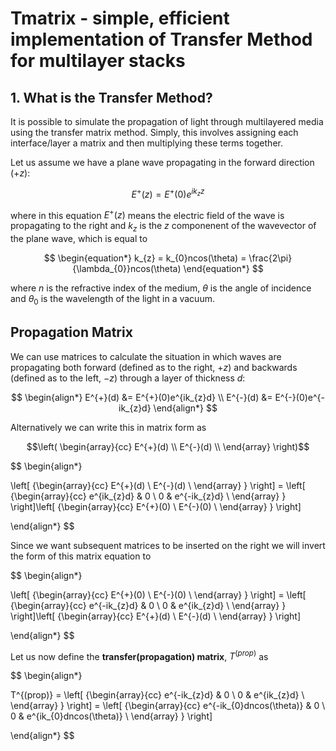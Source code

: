 # Tmatrix - simple, efficient implementation of Transfer Method for multilayer stacks

## 1. What is the Transfer Method?

It is possible to simulate the propagation of light through multilayered media using the transfer matrix method. Simply, this involves assigning each interface/layer a matrix and then multiplying these terms together.

Let us assume we have a plane wave propagating in the forward direction ($+z$):

$$
\begin{equation*}
E^{+}(z) = E^{+}(0)e^{ik_{z}z}
\end{equation*}
$$

where in this equation $E^{+}(z)$ means the electric field of the wave is propagating to the right and $k_{z}$ is the $z$ componenent of the wavevector of the plane wave, which is equal to

$$
\begin{equation*}
k_{z} = k_{0}ncos(\theta) = \frac{2\pi}{\lambda_{0}}ncos(\theta)
\end{equation*}
$$

where $n$ is the refractive index of the medium, $\theta$ is the angle of incidence and $\theta_{0}$ is the wavelength of the light in a vacuum. 

## Propagation Matrix

We can use matrices to calculate the situation in which waves are propagating both forward (defined as to the right, $+z$) and backwards (defined as to the left, $-z$) through a layer of thickness $d$:

$$
\begin{align*}
E^{+}(d) &= E^{+}(0)e^{ik_{z}d} \\
E^{-}(d) &= E^{-}(0)e^{-ik_{z}d}
\end{align*}
$$

Alternatively we can write this in matrix form as 
```math
\left( 
    \begin{array}{cc}
    E^{+}(d) \\
    E^{-}(d) \\
  \end{array}  
\right)
```
$$
\begin{align*}

  \left[ {\begin{array}{cc}
    E^{+}(d) \\
    E^{-}(d) \\
  \end{array} } \right] = \left[ {\begin{array}{cc}
    e^{ik_{z}d} & 0 \\
    0 & e^{-ik_{z}d} \\
  \end{array} } \right]\left[ {\begin{array}{cc}
    E^{+}(0) \\
    E^{-}(0) \\
  \end{array} } \right]

\end{align*}
$$

Since we want subsequent matrices to be inserted on the right we will invert the form of this matrix equation to

$$
\begin{align*}

  \left[ {\begin{array}{cc}
    E^{+}(0) \\
    E^{-}(0) \\
  \end{array} } \right] = \left[ {\begin{array}{cc}
    e^{-ik_{z}d} & 0 \\
    0 & e^{ik_{z}d} \\
  \end{array} } \right]\left[ {\begin{array}{cc}
    E^{+}(d) \\
    E^{-}(d) \\
  \end{array} } \right]

\end{align*}
$$

Let us now define the **transfer(propagation) matrix**, $T^{(prop)}$ as 

$$
\begin{align*}

  T^{(prop)} = \left[ {\begin{array}{cc}
    e^{-ik_{z}d} & 0 \\
    0 & e^{ik_{z}d} \\
  \end{array} } \right] = \left[ {\begin{array}{cc}
    e^{-ik_{0}dncos(\theta)} & 0 \\
    0 & e^{ik_{0}dncos(\theta)} \\
  \end{array} } \right]

\end{align*}
$$